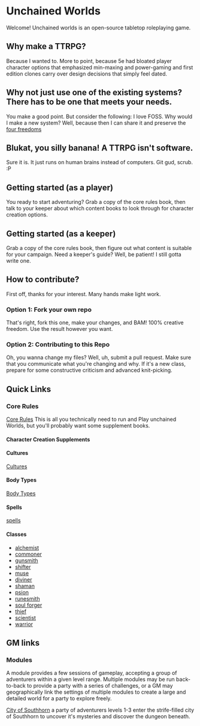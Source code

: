 # Unchained Worlds

Welcome! Unchained worlds is an open-source tabletop roleplaying game.

## Why make a TTRPG?
Because I wanted to. More to point, because 5e had bloated player character options
that emphasized min-maxing and power-gaming and first edition clones carry over
design decisions that simply feel dated.

## Why not just use one of the existing systems? There has to be one that meets your needs.
You make a good point. But consider the following: I love FOSS. Why would I make a new system?
Well, because then I can share it and preserve the [four freedoms](https://www.gnu.org/philosophy/free-sw.en.html)

## Blukat, you silly banana! A TTRPG isn't software.
Sure it is. It just runs on human brains instead of computers. Git gud, scrub. :P

## Getting started (as a player)
You ready to start adventuring?
Grab a copy of the core rules book, then talk to your keeper about which content books to
look through for character creation options.

## Getting started (as a keeper)
Grab a copy of the core rules book, then figure out what content is suitable for your campaign.
Need a keeper's guide? Well, be patient! I still gotta write one.

## How to contribute?
First off, thanks for your interest. Many hands make light work.

### Option 1: Fork your own repo
That's right, fork this one, make your changes, and BAM! 100% creative freedom. 
Use the result however you want.

### Option 2: Contributing to this Repo
Oh, you wanna change my files? Well, uh, submit a pull request. Make sure that you
communicate what you're changing and why. If it's a new class, prepare for some
constructive criticism and advanced knit-picking.

## Quick Links

### Core Rules
[Core Rules](core_rules.md)
This is all you technically need to run and Play unchained Worlds, but you'll probably want some supplement books.

#### Character Creation Supplements

#### Cultures
[Cultures](character_creation/cultures_volume_1.md)

#### Body Types
[Body Types](character_creation/body_types.md)

#### Spells
[spells](character_creation/spell_compendium.md)

#### Classes
- [alchemist](character_creation/classes/alchemist.md)
- [commoner](character_creation/classes/commoner.md)
- [gunsmith](character_creation/classes/gunsmith.md)
- [shifter](character_creation/classes/shifter.md)
- [muse](character_creation/classes/muse.md)
- [diviner](character_creation/classes/diviner.md)
- [shaman](character_creation/classes/shaman.md)
- [psion](character_creation/classes/psion.md)
- [runesmith](character_creation/classes/runesmith.md)
- [soul forger](character_creation/classes/soul_forger.md)
- [thief](character_creation/classes/thief.md)
- [scientist](character_creation/classes/scientist.md)
- [warrior](character_creation/classes/warrior.md)


## GM links

### Modules
A module provides a few sessions of gameplay, accepting a group of adventurers
within a given level range. Multiple modules may be run back-to-back to provide
a party with a series of challenges, or a GM may geographically link the
settings of multiple modules to create a large and detailed world for a party
to explore freely.

[City of Southhorn](keeper_info/modules/city_of_southhorn/keeper_info.md) a party of
adventurers levels 1-3 enter the strife-filled city of Southhorn to uncover it's
mysteries and discover the dungeon beneath.

